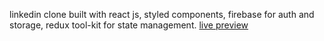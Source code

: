 linkedin clone built with react js, styled components, firebase for auth and storage, redux tool-kit for state management. [live preview](https://suspicious-heisenberg-901a3e.netlify.app/)
